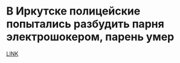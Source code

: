 # В Иркутске полицейские попытались разбудить парня электрошокером, парень умер



[LINK](https://varlamov.ru/3805601.html)